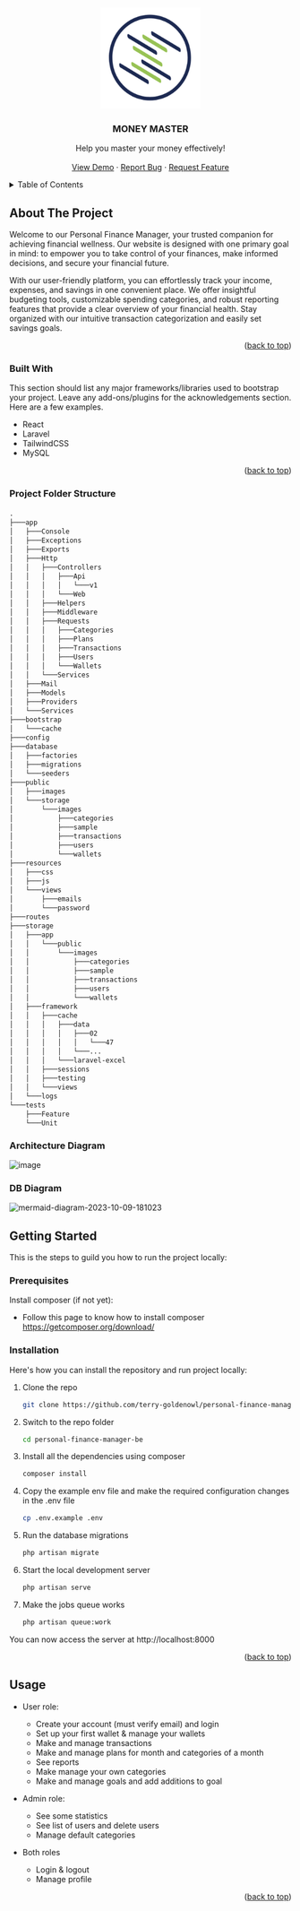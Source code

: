 <a name="readme-top"></a>

<!-- PROJECT LOGO -->
<br />
<div align="center">
  <a href="https://github.com/terry-goldenowl/personal-finance-manager-be">
    <img src="/public/images/logo-money-master.png" alt="Logo" width="180" height="180">
  </a>

  <h3 align="center">MONEY MASTER</h3>

  <p align="center">
    Help you master your money effectively!
    <br />
    <br />
    <a href="https://money-master-nine.vercel.app/">View Demo</a>
    ·
    <a href="https://github.com/terry-goldenowl/personal-finance-manager-fe/issues">Report Bug</a>
    ·
    <a href="https://github.com/terry-goldenowl/personal-finance-manager-fe/issues">Request Feature</a>
  </p>
</div>



<!-- TABLE OF CONTENTS -->
<details>
  <summary>Table of Contents</summary>
  <ol>
    <li>
      <a href="#about-the-project">About The Project</a>
      <ul>
        <li><a href="#built-with">Built With</a></li>
        <li><a href="#project-folder-structure">Project Folder Structure</a></li>
        <li><a href="#architecture-diagram">Architecture Diagram</a></li>
        <li><a href="#db-diagram">DB Diagram</a></li>
      </ul>
    </li>
    <li>
      <a href="#getting-started">Getting Started</a>
      <ul>
        <li><a href="#prerequisites">Prerequisites</a></li>
        <li><a href="#installation">Installation</a></li>
      </ul>
    </li>
    <li><a href="#usage">Usage</a></li>
  </ol>
</details>



<!-- ABOUT THE PROJECT -->
## About The Project

Welcome to our Personal Finance Manager, your trusted companion for achieving financial wellness. Our website is designed with one primary goal in mind: to empower you to take control of your finances, make informed decisions, and secure your financial future. 

With our user-friendly platform, you can effortlessly track your income, expenses, and savings in one convenient place. We offer insightful budgeting tools, customizable spending categories, and robust reporting features that provide a clear overview of your financial health. Stay organized with our intuitive transaction categorization and easily set savings goals. 

<p align="right">(<a href="#readme-top">back to top</a>)</p>



### Built With

This section should list any major frameworks/libraries used to bootstrap your project. Leave any add-ons/plugins for the acknowledgements section. Here are a few examples.

* React
* Laravel
* TailwindCSS
* MySQL

<p align="right">(<a href="#readme-top">back to top</a>)</p>


### Project Folder Structure

```
.
├───app
│   ├───Console
│   ├───Exceptions
│   ├───Exports
│   ├───Http
│   │   ├───Controllers
│   │   │   ├───Api
│   │   │   │   └───v1
│   │   │   └───Web
│   │   ├───Helpers
│   │   ├───Middleware
│   │   ├───Requests
│   │   │   ├───Categories
│   │   │   ├───Plans
│   │   │   ├───Transactions
│   │   │   ├───Users
│   │   │   └───Wallets
│   │   └───Services
│   ├───Mail
│   ├───Models
│   ├───Providers
│   └───Services
├───bootstrap
│   └───cache
├───config
├───database
│   ├───factories
│   ├───migrations
│   └───seeders
├───public
│   ├───images
│   └───storage
│       └───images
│           ├───categories
│           ├───sample
│           ├───transactions
│           ├───users
│           └───wallets
├───resources
│   ├───css
│   ├───js
│   └───views
│       ├───emails
│       └───password
├───routes
├───storage
│   ├───app
│   │   └───public
│   │       └───images
│   │           ├───categories
│   │           ├───sample
│   │           ├───transactions
│   │           ├───users
│   │           └───wallets
│   ├───framework
│   │   ├───cache
│   │   │   ├───data
│   │   │   │   ├───02
│   │   │   │   │   └───47
│   │   │   │   └───...
│   │   │   └───laravel-excel
│   │   ├───sessions
│   │   ├───testing
│   │   └───views
│   └───logs
└───tests
    ├───Feature
    └───Unit
```

### Architecture Diagram
![image](https://github.com/terry-goldenowl/personal-finance-manager-be/assets/138744655/9f09766f-bcca-4fe7-acf0-5297010f8a80)

### DB Diagram
![mermaid-diagram-2023-10-09-181023](https://github.com/terry-goldenowl/personal-finance-manager-be/assets/138744655/235d0e74-5e73-4a6f-bf20-82449b0499f3)

<!-- GETTING STARTED -->
## Getting Started

This is the steps to guild you how to run the project locally:

### Prerequisites

Install composer (if not yet):
* Follow this page to know how to install composer https://getcomposer.org/download/

### Installation

Here's how you can install the repository and run project locally:

1. Clone the repo
   ```sh
   git clone https://github.com/terry-goldenowl/personal-finance-manager-be
   ```
2. Switch to the repo folder
   ```sh
   cd personal-finance-manager-be
   ``` 
3. Install all the dependencies using composer
   ```sh
   composer install
   ```
4. Copy the example env file and make the required configuration changes in the .env file
   ```sh
   cp .env.example .env
   ```
5. Run the database migrations
   ```sh
   php artisan migrate
   ```
6. Start the local development server
   ```sh
   php artisan serve
   ```
6. Make the jobs queue works
   ```sh
   php artisan queue:work
   ```
You can now access the server at http://localhost:8000

<p align="right">(<a href="#readme-top">back to top</a>)</p>



<!-- USAGE EXAMPLES -->
## Usage

* User role:
  * Create your account (must verify email) and login
  * Set up your first wallet & manage your wallets
  * Make and manage transactions
  * Make and manage plans for month and categories of a month
  * See reports
  * Make manage your own categories
  * Make and manage goals and add additions to goal

* Admin role:
  * See some statistics
  * See list of users and delete users
  * Manage default categories
 
* Both roles
  * Login & logout
  * Manage profile

<p align="right">(<a href="#readme-top">back to top</a>)</p>

<!-- MARKDOWN LINKS & IMAGES -->
<!-- https://www.markdownguide.org/basic-syntax/#reference-style-links -->
[contributors-shield]: https://img.shields.io/github/contributors/othneildrew/Best-README-Template.svg?style=for-the-badge
[contributors-url]: https://github.com/othneildrew/Best-README-Template/graphs/contributors
[forks-shield]: https://img.shields.io/github/forks/othneildrew/Best-README-Template.svg?style=for-the-badge
[forks-url]: https://github.com/othneildrew/Best-README-Template/network/members
[stars-shield]: https://img.shields.io/github/stars/othneildrew/Best-README-Template.svg?style=for-the-badge
[stars-url]: https://github.com/othneildrew/Best-README-Template/stargazers
[issues-shield]: https://img.shields.io/github/issues/othneildrew/Best-README-Template.svg?style=for-the-badge
[issues-url]: https://github.com/othneildrew/Best-README-Template/issues
[license-shield]: https://img.shields.io/github/license/othneildrew/Best-README-Template.svg?style=for-the-badge
[license-url]: https://github.com/othneildrew/Best-README-Template/blob/master/LICENSE.txt
[linkedin-shield]: https://img.shields.io/badge/-LinkedIn-black.svg?style=for-the-badge&logo=linkedin&colorB=555
[linkedin-url]: https://linkedin.com/in/othneildrew
[product-screenshot]: images/screenshot.png
[Next.js]: https://img.shields.io/badge/next.js-000000?style=for-the-badge&logo=nextdotjs&logoColor=white
[Next-url]: https://nextjs.org/
[React.js]: https://img.shields.io/badge/React-20232A?style=for-the-badge&logo=react&logoColor=61DAFB
[React-url]: https://reactjs.org/
[Vue.js]: https://img.shields.io/badge/Vue.js-35495E?style=for-the-badge&logo=vuedotjs&logoColor=4FC08D
[Vue-url]: https://vuejs.org/
[Angular.io]: https://img.shields.io/badge/Angular-DD0031?style=for-the-badge&logo=angular&logoColor=white
[Angular-url]: https://angular.io/
[Svelte.dev]: https://img.shields.io/badge/Svelte-4A4A55?style=for-the-badge&logo=svelte&logoColor=FF3E00
[Svelte-url]: https://svelte.dev/
[Laravel.com]: https://img.shields.io/badge/Laravel-FF2D20?style=for-the-badge&logo=laravel&logoColor=white
[Laravel-url]: https://laravel.com
[Bootstrap.com]: https://img.shields.io/badge/Bootstrap-563D7C?style=for-the-badge&logo=bootstrap&logoColor=white
[Bootstrap-url]: https://getbootstrap.com
[JQuery.com]: https://img.shields.io/badge/jQuery-0769AD?style=for-the-badge&logo=jquery&logoColor=white
[JQuery-url]: https://jquery.com 
